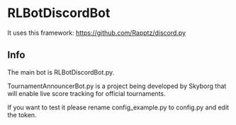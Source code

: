 # RLBotDiscordBot
It uses this framework:
https://github.com/Rapptz/discord.py

## Info

The main bot is RLBotDiscordBot.py.

TournamentAnnouncerBot.py is a project being developed by Skyborg that will enable live score tracking for official tournaments.

If you want to test it please rename config_example.py to config.py and edit the token.